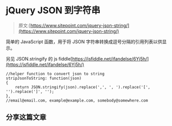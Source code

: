 # jQuery JSON 到字符串

> 原文:[https://www.sitepoint.com/jquery-json-string/](https://www.sitepoint.com/jquery-json-string/)

简单的 JavaScript 函数，用于将 JSON 字符串转换成逗号分隔的引用列表以供显示。

另见 JSON.stringify 的 js fiddle[https://jsfiddle.net/ifandelse/6Yj5h/](https://jsfiddle.net/ifandelse/6Yj5h/)

```
//helper function to convert json to string
stripJsonToString: function(json)
{
    return JSON.stringify(json).replace(',', ', ').replace('[', '').replace(']', '');
},
//email@email.com, example@example.com, somebody@somewhere.com
```

## 分享这篇文章